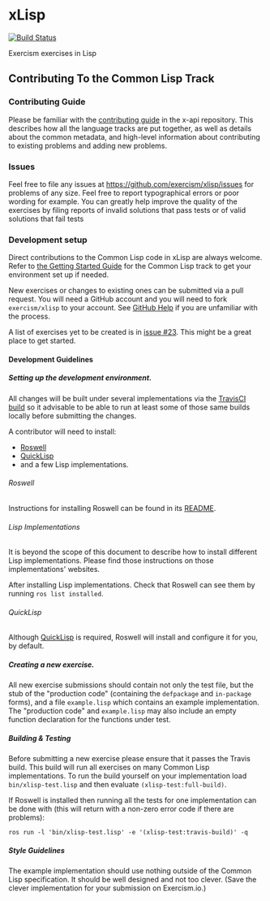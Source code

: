 # xLisp

[![Build Status](https://travis-ci.org/exercism/xlisp.svg)](https://travis-ci.org/exercism/xlisp)

Exercism exercises in Lisp


## Contributing To the Common Lisp Track

### Contributing Guide

Please be familiar with the
[contributing guide](https://github.com/exercism/x-api/blob/master/CONTRIBUTING.md#the-exercise-data)
in the x-api repository. This describes how all the language tracks
are put together, as well as details about the common metadata, and
high-level information about contributing to existing problems and
adding new problems.

### Issues

Feel free to file any issues at
https://github.com/exercism/xlisp/issues for problems of any size.
Feel free to report typographical errors or poor wording for example.
You can greatly help improve the quality of the exercises by filing
reports of invalid solutions that pass tests or of valid solutions
that fail tests

### Development setup

Direct contributions to the Common Lisp code in xLisp are always welcome.
Refer to [the Getting Started Guide](http://exercism.io/languages/lisp) for the
Common Lisp track to get your environment set up if needed.

New exercises or changes to existing ones can be submitted via a pull
request. You will need a GitHub account and you will need to fork
`exercism/xlisp` to your account. See
[GitHub Help](https://help.github.com/articles/fork-a-repo/) if you
are unfamiliar with the process.

A list of exercises yet to be created is in
[issue #23](https://github.com/exercism/xlisp/issues/23). This might
be a great place to get started.

#### Development Guidelines

##### Setting up the development environment.

All changes will be built under several implementations via the
[TravisCI build](https://travis-ci.org/exercism/xlisp) so it advisable
to be able to run at least some of those same builds locally before
submitting the changes.

A contributor will need to install:

* [Roswell](https://github.com/roswell/roswell)
* [QuickLisp](https://www.quicklisp.org/beta/)
* and a few Lisp implementations.


###### Roswell

Instructions for installing Roswell can be found in
its
[README](https://github.com/roswell/roswell#installation-dependency--usage).

###### Lisp Implementations

It is beyond the scope of this document to describe how to install
different Lisp implementations. Please find those instructions on
those implementations' websites.

After installing Lisp implementations. Check that Roswell can see them by
running `ros list installed`.

###### QuickLisp

Although [QuickLisp](https://www.quicklisp.org/beta/) is
required, Roswell will install and configure it for you, by default.

##### Creating a new exercise.

All new exercise submissions should contain not only the test file,
but the stub of the "production code" (containing the `defpackage` and
`in-package` forms), and a file `example.lisp` which contains an
example implementation. The "production code" and `example.lisp` may
also include an empty function declaration for the functions under
test.

##### Building & Testing

Before submitting a new exercise please ensure that it passes the
Travis build.  This build will run all exercises on many Common Lisp
implementations. To run the build yourself on your implementation load
`bin/xlisp-test.lisp` and then evaluate `(xlisp-test:full-build)`.

If Roswell is installed then running all the tests for one
implementation can be done with (this will return with a non-zero
error code if there are problems):

    ros run -l 'bin/xlisp-test.lisp' -e '(xlisp-test:travis-build)' -q

##### Style Guidelines

The example implementation should use nothing outside of the Common
Lisp specification. It should be well designed and not too clever.
(Save the clever implementation for your submission on Exercism.io.)

